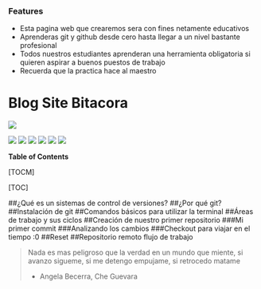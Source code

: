 ### Features

- Esta pagina web que crearemos sera con fines netamente educativos
- Aprenderas git y github desde cero hasta llegar a un nivel bastante profesional
- Todos nuestros estudiantes aprenderan una herramienta obligatoria si quieren aspirar a buenos puestos de trabajo
- Recuerda que la practica hace al maestro

# Blog Site Bitacora

![](https://www.syloper.com/wp-content/uploads/git_destacada-1024x426.png)

![](https://img.shields.io/github/stars/pandao/editor.md.svg) ![](https://img.shields.io/github/forks/pandao/editor.md.svg) ![](https://img.shields.io/github/tag/pandao/editor.md.svg) ![](https://img.shields.io/github/release/pandao/editor.md.svg) ![](https://img.shields.io/github/issues/pandao/editor.md.svg) ![](https://img.shields.io/bower/v/editor.md.svg)


**Table of Contents**

[TOCM]

[TOC]

##¿Qué es un sistemas de control de versiones?
##¿Por qué git?
##Instalación de git
##Comandos básicos para utilizar la terminal
##Áreas de trabajo y sus ciclos
##Creación de nuestro primer repositorio
###Mi primer commit
###Analizando los cambios
###Checkout para viajar en el tiempo :0
##Reset
##Repositorio remoto flujo de trabajo

> Nada es mas peligroso que la verdad en un mundo que miente, si avanzo sigueme, si me detengo empujame, si retrocedo matame
> - Angela Becerra, Che Guevara
